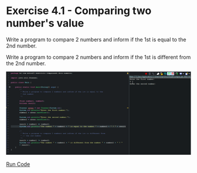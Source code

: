 # Exercise 4.1 - Comparing two number's value

Write a program to compare 2 numbers and inform if the 1st is equal to the 2nd number.

Write a program to compare 2 numbers and inform if the 1st is different from the 2nd number.

<center>

![Gif Comparing two number's value](/gif_img/4.1.gif)

</center>

[Run Code](https://replit.com/@ariana-ssilva/Main-6#Main.java)